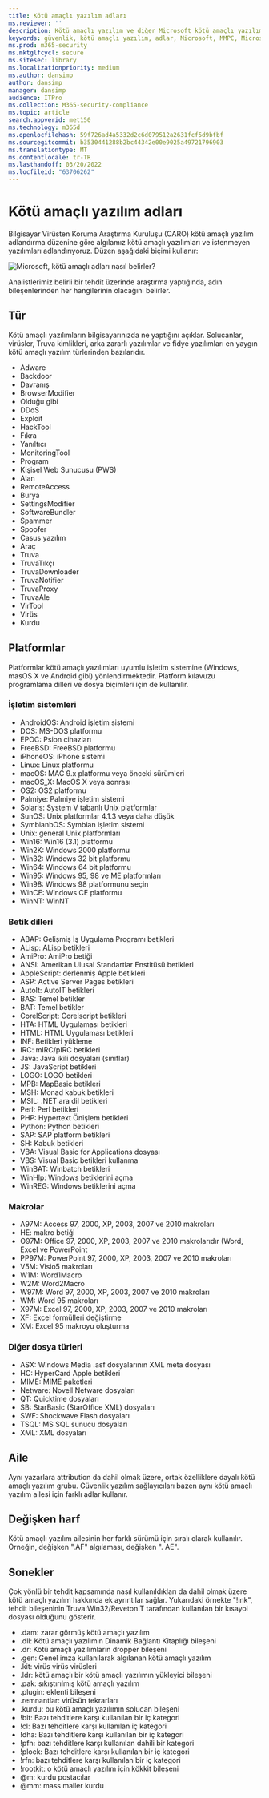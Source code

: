 ```yaml
---
title: Kötü amaçlı yazılım adları
ms.reviewer: ''
description: Kötü amaçlı yazılım ve diğer Microsoft kötü amaçlı yazılım Microsoft Defender Virüsten Koruma yazılımı tarafından kullanılan kötü amaçlı yazılım adlandırma kuralını anlıyoruz.
keywords: güvenlik, kötü amaçlı yazılım, adlar, Microsoft, MMPC, Microsoft Kötü Amaçlı Yazılımdan Koruma Merkezi, WDSI, kötü amaçlı yazılım adı, kötü amaçlı yazılım ön eki, kötü amaçlı yazılım türü, virüs adı
ms.prod: m365-security
ms.mktglfcycl: secure
ms.sitesec: library
ms.localizationpriority: medium
ms.author: dansimp
author: dansimp
manager: dansimp
audience: ITPro
ms.collection: M365-security-compliance
ms.topic: article
search.appverid: met150
ms.technology: m365d
ms.openlocfilehash: 59f726ad4a5332d2c6d079512a2631fcf5d9bfbf
ms.sourcegitcommit: b3530441288b2bc44342e00e9025a49721796903
ms.translationtype: MT
ms.contentlocale: tr-TR
ms.lasthandoff: 03/20/2022
ms.locfileid: "63706262"
---
```

# <a name="malware-names"></a>Kötü amaçlı yazılım adları

Bilgisayar Virüsten Koruma Araştırma Kuruluşu (CARO) kötü amaçlı yazılım adlandırma düzenine göre algılamız kötü amaçlı yazılımları ve istenmeyen yazılımları adlandırıyoruz. Düzen aşağıdaki biçimi kullanır:

![Microsoft, kötü amaçlı adları nasıl belirler?](../../media/security-intelligence-images/naming-malware.png)

Analistlerimiz belirli bir tehdit üzerinde araştırma yaptığında, adın bileşenlerinden her hangilerinin olacağını belirler.

## <a name="type"></a>Tür

Kötü amaçlı yazılımların bilgisayarınızda ne yaptığını açıklar. Solucanlar, virüsler, Truva kimlikleri, arka zararlı yazılımlar ve fidye yazılımları en yaygın kötü amaçlı yazılım türlerinden bazılarıdır.

* Adware
* Backdoor
* Davranış
* BrowserModifier
* Olduğu gibi
* DDoS
* Exploit
* HackTool
* Fıkra
* Yanıltıcı
* MonitoringTool
* Program
* Kişisel Web Sunucusu (PWS)
* Alan
* RemoteAccess
* Burya
* SettingsModifier
* SoftwareBundler
* Spammer
* Spoofer
* Casus yazılım
* Araç
* Truva
* TruvaTıkçı
* TruvaDownloader
* TruvaNotifier
* TruvaProxy
* TruvaAle
* VirTool
* Virüs
* Kurdu

## <a name="platforms"></a>Platformlar

Platformlar kötü amaçlı yazılımları uyumlu işletim sistemine (Windows, masOS X ve Android gibi) yönlendirmektedir. Platform kılavuzu programlama dilleri ve dosya biçimleri için de kullanılır.

### <a name="operating-systems"></a>İşletim sistemleri

* AndroidOS: Android işletim sistemi
* DOS: MS-DOS platformu
* EPOC: Psion cihazları
* FreeBSD: FreeBSD platformu
* iPhoneOS: iPhone sistemi
* Linux: Linux platformu
* macOS: MAC 9.x platformu veya önceki sürümleri
* macOS_X: MacOS X veya sonrası
* OS2: OS2 platformu
* Palmiye: Palmiye işletim sistemi
* Solaris: System V tabanlı Unix platformlar
* SunOS: Unix platformlar 4.1.3 veya daha düşük
* SymbianbOS: Symbian işletim sistemi
* Unix: general Unix platformları
* Win16: Win16 (3.1) platformu
* Win2K: Windows 2000 platformu
* Win32: Windows 32 bit platformu
* Win64: Windows 64 bit platformu
* Win95: Windows 95, 98 ve ME platformları
* Win98: Windows 98 platformunu seçin
* WinCE: Windows CE platformu
* WinNT: WinNT

### <a name="scripting-languages"></a>Betik dilleri

* ABAP: Gelişmiş İş Uygulama Programı betikleri
* ALisp: ALisp betikleri
* AmiPro: AmiPro betiği
* ANSI: Amerikan Ulusal Standartlar Enstitüsü betikleri
* AppleScript: derlenmiş Apple betikleri
* ASP: Active Server Pages betikleri
* AutoIt: AutoIT betikleri
* BAS: Temel betikler
* BAT: Temel betikler
* CorelScript: Corelscript betikleri
* HTA: HTML Uygulaması betikleri
* HTML: HTML Uygulaması betikleri
* INF: Betikleri yükleme
* IRC: mIRC/pIRC betikleri
* Java: Java ikili dosyaları (sınıflar)
* JS: JavaScript betikleri
* LOGO: LOGO betikleri
* MPB: MapBasic betikleri
* MSH: Monad kabuk betikleri
* MSIL: .NET ara dil betikleri
* Perl: Perl betikleri
* PHP: Hypertext Önişlem betikleri
* Python: Python betikleri
* SAP: SAP platform betikleri
* SH: Kabuk betikleri
* VBA: Visual Basic for Applications dosyası
* VBS: Visual Basic betikleri kullanma
* WinBAT: Winbatch betikleri
* WinHlp: Windows betiklerini açma
* WinREG: Windows betiklerini açma

### <a name="macros"></a>Makrolar

* A97M: Access 97, 2000, XP, 2003, 2007 ve 2010 makroları
* HE: makro betiği
* O97M: Office 97, 2000, XP, 2003, 2007 ve 2010 makrolarıdır (Word, Excel ve PowerPoint
* PP97M: PowerPoint 97, 2000, XP, 2003, 2007 ve 2010 makroları
* V5M: Visio5 makroları
* W1M: Word1Macro
* W2M: Word2Macro
* W97M: Word 97, 2000, XP, 2003, 2007 ve 2010 makroları
* WM: Word 95 makroları
* X97M: Excel 97, 2000, XP, 2003, 2007 ve 2010 makroları
* XF: Excel formülleri değiştirme
* XM: Excel 95 makroyu oluşturma

### <a name="other-file-types"></a>Diğer dosya türleri

* ASX: Windows Media .asf dosyalarının XML meta dosyası
* HC: HyperCard Apple betikleri
* MIME: MIME paketleri
* Netware: Novell Netware dosyaları
* QT: Quicktime dosyaları
* SB: StarBasic (StarOffice XML) dosyaları
* SWF: Shockwave Flash dosyaları
* TSQL: MS SQL sunucu dosyaları
* XML: XML dosyaları

## <a name="family"></a>Aile

Aynı yazarlara attribution da dahil olmak üzere, ortak özelliklere dayalı kötü amaçlı yazılım grubu. Güvenlik yazılım sağlayıcıları bazen aynı kötü amaçlı yazılım ailesi için farklı adlar kullanır.

## <a name="variant-letter"></a>Değişken harf

Kötü amaçlı yazılım ailesinin her farklı sürümü için sıralı olarak kullanılır. Örneğin, değişken ".AF" algılaması, değişken ". AE".

## <a name="suffixes"></a>Sonekler

Çok yönlü bir tehdit kapsamında nasıl kullanıldıkları da dahil olmak üzere kötü amaçlı yazılım hakkında ek ayrıntılar sağlar. Yukarıdaki örnekte "!lnk", tehdit bileşeninin Truva:Win32/Reveton.T tarafından kullanılan bir kısayol dosyası olduğunu gösterir.

* .dam: zarar görmüş kötü amaçlı yazılım
* .dll: Kötü amaçlı yazılımın Dinamik Bağlantı Kitaplığı bileşeni
* .dr: Kötü amaçlı yazılımların dropper bileşeni
* .gen: Genel imza kullanılarak algılanan kötü amaçlı yazılım
* .kit: virüs virüs virüsleri
* .ldr: kötü amaçlı bir kötü amaçlı yazılımın yükleyici bileşeni
* .pak: sıkıştırılmış kötü amaçlı yazılım
* .plugin: eklenti bileşeni
* .remnantlar: virüsün tekrarları
* .kurdu: bu kötü amaçlı yazılımın solucan bileşeni
* !bit: Bazı tehditlere karşı kullanılan bir iç kategori
* !cl: Bazı tehditlere karşı kullanılan iç kategori
* !dha: Bazı tehditlere karşı kullanılan bir iç kategori
* !pfn: bazı tehditlere karşı kullanılan dahili bir kategori
* !plock: Bazı tehditlere karşı kullanılan bir iç kategori
* !rfn: bazı tehditlere karşı kullanılan bir iç kategori
* !rootkit: o kötü amaçlı yazılım için kökkit bileşeni
* @m: kurdu postacılar
* @mm: mass mailer kurdu
